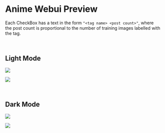# Anime Webui Preview
Each CheckBox has a text in the form `"<tag name> <post count>"`, where the post count is proportional to the number of training images labelled with the tag.

<br>

## Light Mode


![](https://media.discordapp.net/attachments/884528247998664744/1057005818396028928/light_theme_tab_1.png)


![](https://media.discordapp.net/attachments/884528247998664744/1057005818718994482/light_theme_tab_2.png)

<br>

## Dark Mode


![](https://media.discordapp.net/attachments/884528247998664744/1057005819008389120/dark_theme_tab_1.png)


![](https://media.discordapp.net/attachments/884528247998664744/1057005819385884672/dark_theme_tab_2.png)